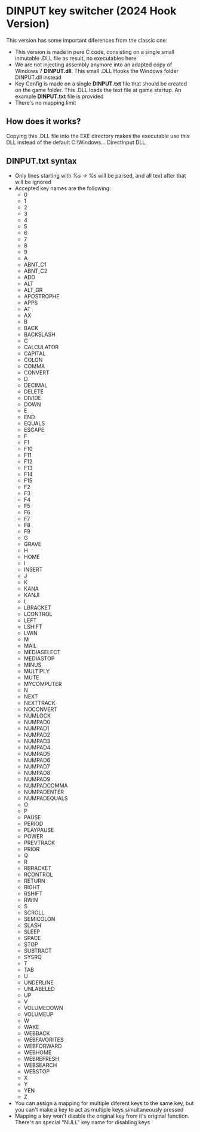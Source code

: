 # DINPUT key switcher (2024 Hook Version)

This version has some important diferences from the classic one:

* This version is made in pure C code, consisting on a single small inmutable .DLL file as result, no executables here
* We are not injecting assembly anymore into an adapted copy of Windows 7 **DINPUT.dll**. This small .DLL Hooks the Windows folder DINPUT.dll instead
* Key Config is made on a single **DINPUT.txt** file that should be created on the game folder. This .DLL loads the text file at game startup. An example **DINPUT.txt** file is provided
* There's no mapping limit

## How does it works?

Copying this .DLL file into the EXE directory makes the executable use this DLL instead of the default C:\Windows\... DirectInput DLL.

## DINPUT.txt syntax
* Only lines starting with *%s -> %s* will be parsed, and all text after that will be ignored
* Accepted key names are the following:
  * 0
  * 1
  * 2
  * 3
  * 4
  * 5
  * 6
  * 7
  * 8
  * 9
  * A
  * ABNT_C1
  * ABNT_C2
  * ADD
  * ALT
  * ALT_GR
  * APOSTROPHE
  * APPS
  * AT
  * AX
  * B
  * BACK
  * BACKSLASH
  * C
  * CALCULATOR
  * CAPITAL
  * COLON
  * COMMA
  * CONVERT
  * D
  * DECIMAL
  * DELETE
  * DIVIDE
  * DOWN
  * E
  * END
  * EQUALS
  * ESCAPE
  * F
  * F1
  * F10
  * F11
  * F12
  * F13
  * F14
  * F15
  * F2
  * F3
  * F4
  * F5
  * F6
  * F7
  * F8
  * F9
  * G
  * GRAVE
  * H
  * HOME
  * I
  * INSERT
  * J
  * K
  * KANA
  * KANJI
  * L
  * LBRACKET
  * LCONTROL
  * LEFT
  * LSHIFT
  * LWIN
  * M
  * MAIL
  * MEDIASELECT
  * MEDIASTOP
  * MINUS
  * MULTIPLY
  * MUTE
  * MYCOMPUTER
  * N
  * NEXT
  * NEXTTRACK
  * NOCONVERT
  * NUMLOCK
  * NUMPAD0
  * NUMPAD1
  * NUMPAD2
  * NUMPAD3
  * NUMPAD4
  * NUMPAD5
  * NUMPAD6
  * NUMPAD7
  * NUMPAD8
  * NUMPAD9
  * NUMPADCOMMA
  * NUMPADENTER
  * NUMPADEQUALS
  * O
  * P
  * PAUSE
  * PERIOD
  * PLAYPAUSE
  * POWER
  * PREVTRACK
  * PRIOR
  * Q
  * R
  * RBRACKET
  * RCONTROL
  * RETURN
  * RIGHT
  * RSHIFT
  * RWIN
  * S
  * SCROLL
  * SEMICOLON
  * SLASH
  * SLEEP
  * SPACE
  * STOP
  * SUBTRACT
  * SYSRQ
  * T
  * TAB
  * U
  * UNDERLINE
  * UNLABELED
  * UP
  * V
  * VOLUMEDOWN
  * VOLUMEUP
  * W
  * WAKE
  * WEBBACK
  * WEBFAVORITES
  * WEBFORWARD
  * WEBHOME
  * WEBREFRESH
  * WEBSEARCH
  * WEBSTOP
  * X
  * Y
  * YEN
  * Z
* You can assign a mapping for multiple diferent keys to the same key, but you can't make a key to act as multiple keys simultaneously pressed
* Mapping a key won't disable the original key from it's original function. There's an special "NULL" key name for disabling keys
